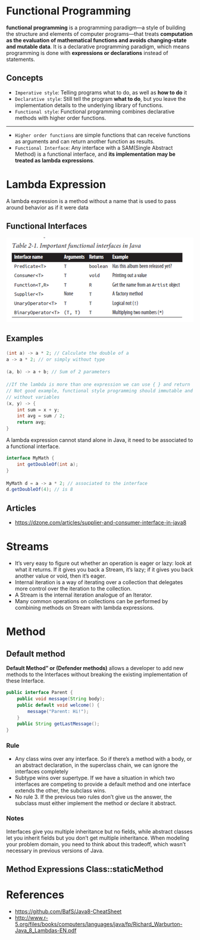 # Functional Programming
**functional programming** is a programming paradigm—a style of building the structure and elements of computer programs—that treats **computation as the evaluation of mathematical functions and avoids changing-state and mutable data**. It is a declarative programming paradigm, which means programming is done with **expressions or declarations** instead of statements.
 
## Concepts
* `Imperative style`: Telling programs what to do, as well as **how to do** it
* `Declarative style`: Still tell the program **what to do**, but you leave the implementation details to the underlying library of functions. 
* `Functional style`: Functional programming combines declarative methods with higher order functions.

---
* `Higher order functions` are simple functions that can receive functions as arguments and can return another function as results.
* `Functional Interface`: Any interface with a SAM(Single Abstract Method) is a functional interface, and **its implementation may be treated as lambda expressions**.

# Lambda Expression
A lambda expression is a method without a name that is used to pass around behavior
as if it were data

## Functional Interfaces
![Functional Interfaces](images/FunctionInterfaces.PNG)

## Examples

```java
(int a) -> a * 2; // Calculate the double of a
a -> a * 2; // or simply without type

(a, b) -> a + b; // Sum of 2 parameters

//If the lambda is more than one expression we can use { } and return
// Not good example, functional style programming should immutable and 
// without variables
(x, y) -> {
    int sum = x + y;
    int avg = sum / 2;
    return avg;
}
```

A lambda expression cannot stand alone in Java, it need to be associated to a functional interface.

```java
interface MyMath {
    int getDoubleOf(int a);
}
    
MyMath d = a -> a * 2; // associated to the interface
d.getDoubleOf(4); // is 8
```

## Articles
* https://dzone.com/articles/supplier-and-consumer-interface-in-java8

# Streams
* It’s very easy to figure out whether an operation is eager or lazy: look at what it returns. If it gives you back a Stream, it’s lazy; if it gives you back another value or void, then it’s eager.
* Internal iteration is a way of iterating over a collection that delegates more control over the iteration to the collection.
* A Stream is the internal iteration analogue of an Iterator.
* Many common operations on collections can be performed by combining methods on Stream with lambda expressions.

# Method 
## Default method
**Default Method” or (Defender methods)** allows a developer to add new methods to the Interfaces without breaking the existing implementation of these Interface.

```java
public interface Parent {
    public void message(String body);
    public default void welcome() {
        message("Parent: Hi!");
    }
    public String getLastMessage();
}
```

### Rule 
* Any class wins over any interface. So if there’s a method with a body, or an abstract declaration, in the superclass chain, we can ignore the interfaces completely
* Subtype wins over supertype. If we have a situation in which two interfaces are competing to provide a default method and one interface extends the other, the subclass wins.
* No rule 3. If the previous two rules don’t give us the answer, the subclass must either implement the method or declare it abstract.

### Notes
Interfaces give you multiple inheritance but no fields, while abstract classes let you inherit fields but you don’t get multiple inheritance. When modeling your problem domain, you need to think about this tradeoff, which wasn’t necessary in previous versions of Java.

## Method Expressions Class::staticMethod



# References
* https://github.com/BafS/Java8-CheatSheet
* http://www.r-5.org/files/books/computers/languages/java/fp/Richard_Warburton-Java_8_Lambdas-EN.pdf
